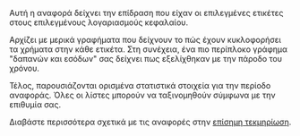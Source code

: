 Αυτή η αναφορά δείχνει την επίδραση που είχαν οι επιλεγμένες ετικέτες στους επιλεγμένους λογαριασμούς κεφαλαίου.

Αρχίζει με μερικά γραφήματα που δείχνουν το πώς έχουν κυκλοφορήσει τα χρήματα στην κάθε ετικέτα. Στη συνέχεια, ένα πιο περίπλοκο γράφημα "δαπανών και εσόδων" σας δείχνει πως εξελίχθηκαν με την πάροδο του χρόνου.

Τέλος, παρουσιάζονται ορισμένα στατιστικά στοιχεία για την περίοδο αναφοράς. Όλες οι λίστες μπορούν να ταξινομηθούν σύμφωνα με την επιθυμία σας.

Διαβάστε περισσότερα σχετικά με τις αναφορές στην [επίσημη τεκμηρίωση](https://docs.firefly-iii.org/advanced-concepts/reports).